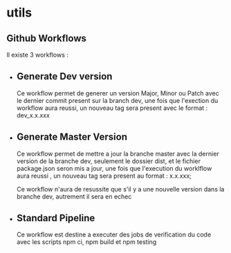 # utils
## Github Workflows

Il existe 3 workflows :
- ## Generate Dev version
    Ce workflow permet de generer un version Major, Minor ou Patch avec le dernier commit present sur la branch dev, une fois que l'exection du workflow aura reussi, un nouveau tag sera present avec le format : dev_x.x.xxx
- ## Generate Master Version
    Ce workflow permet de mettre a jour la branche master avec la dernier version de la branche dev, seulement le dossier dist, et le fichier package.json seron mis a jour, une fois que l'execution du worklflow aura reussi , un nouveau tag sera present au format :  x.x.xxx; 

    Ce workflow n'aura de resussite que s'il y a une nouvelle version dans la branche dev, autrement il sera en echec

- ## Standard Pipeline
    Ce workflow est destine a executer des jobs de verification du code avec les scripts npm ci, npm build et npm testing
